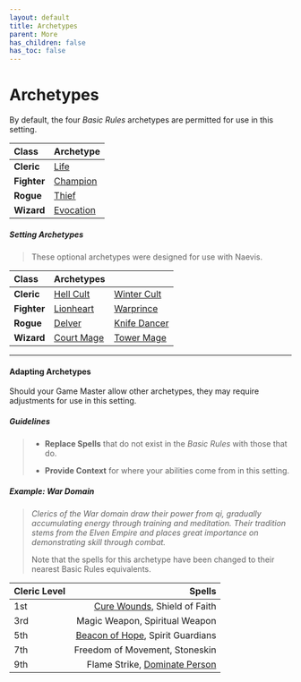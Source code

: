```yaml
---
layout: default
title: Archetypes
parent: More
has_children: false
has_toc: false
---
```


# Archetypes

By default, the four _Basic Rules_ archetypes are permitted for use in this setting.

| Class   | Archetype                                              |
| :------ | :----------------------------------------------------- |
| **Cleric**  | [Life](../../../data/archetypes/cleric_life)           |
| **Fighter** | [Champion](../../../data/archetypes/fighter_champion)  |
| **Rogue**   | [Thief](../../../data/archetypes/rogue_thief)          |
| **Wizard**  | [Evocation](../../../data/archetypes/wizard_evocation) |

##### Setting Archetypes

> These optional archetypes were designed for use with Naevis.

| Class       | Archetypes                                              |                                                         |
| :---------- | :------------------------------------------------------ | :------------------------------------------------------ |
| **Cleric**  | [Hell Cult](../../../data/archetypes/cleric_hell)       | [Winter Cult](../../../data/archetypes/cleric_winter)   |
| **Fighter** | [Lionheart](../../../data/archetypes/fighter_lionheart) | [Warprince](../../../data/archetypes/fighter_warprince) |
| **Rogue**   | [Delver](../../../data/archetypes/rogue_delver)         | [Knife Dancer](../../../data/archetypes/rogue_knife)    |
| **Wizard**  | [Court Mage](../../../data/archetypes/wizard_court)     | [Tower Mage](../../../data/archetypes/wizard_tower)     |


---

#### Adapting Archetypes

Should your Game Master allow other archetypes, they may require adjustments for use in this setting. 


##### Guidelines

> * **Replace Spells** that do not exist in the _Basic Rules_ with those that do.
> 
> * **Provide Context** for where your abilities come from in this setting.


##### Example: War Domain

> _Clerics of the War domain draw their power from qi, gradually accumulating energy through training and meditation. Their tradition stems from the Elven Empire and places great importance on demonstrating skill through combat._
>
> Note that the spells for this archetype have been changed to their nearest Basic Rules equivalents.

| Cleric Level |                                                                      Spells |
| :----------- | --------------------------------------------------------------------------: |
| 1st          |        [Cure Wounds](../../../data/srd_spells/cure_wounds), Shield of Faith |
| 3rd          |                                              Magic Weapon, Spiritual Weapon |
| 5th          | [Beacon of Hope](../../../data/srd_spells/beacon_of_hope), Spirit Guardians |
| 7th          |                                              Freedom of Movement, Stoneskin |
| 9th          |   Flame Strike, [Dominate Person](../../../data/srd_spells/dominate_person) |
